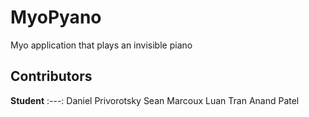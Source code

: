# MyoPyano
Myo application that plays an invisible piano

## Contributors
**Student** 
:---:
Daniel Privorotsky
Sean Marcoux 
Luan Tran
Anand Patel
